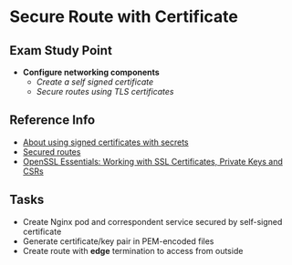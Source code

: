 # Secure Route with Certificate

## Exam Study Point

* **Configure networking components**
    * _Create a self signed certificate_
    * _Secure routes using TLS certificates_

## Reference Info

* [About using signed certificates with secrets](https://docs.openshift.com/container-platform/4.2/nodes/pods/nodes-pods-secrets.html#nodes-pods-secrets-certificates-about_nodes-pods-secrets)
* [Secured routes](https://docs.openshift.com/container-platform/4.2/networking/routes/secured-routes.html)
* [OpenSSL Essentials: Working with SSL Certificates, Private Keys and CSRs](https://www.digitalocean.com/community/tutorials/openssl-essentials-working-with-ssl-certificates-private-keys-and-csrs)

## Tasks

* Create Nginx pod and correspondent service secured by self-signed certificate
* Generate certificate/key pair in PEM-encoded files
* Create route with **edge** termination to access from outside
